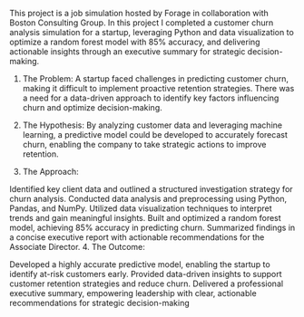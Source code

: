 This project is a job simulation hosted by Forage in collaboration with Boston Consulting Group. In this project I completed a customer churn analysis simulation for a startup, leveraging Python
and data visualization to optimize a random forest model with 85% accuracy, and delivering actionable insights through an executive summary for strategic decision-making.

1. The Problem:
A startup faced challenges in predicting customer churn, making it difficult to implement proactive retention strategies. There was a need for a data-driven approach to identify key factors influencing churn and optimize decision-making.

2. The Hypothesis:
By analyzing customer data and leveraging machine learning, a predictive model could be developed to accurately forecast churn, enabling the company to take strategic actions to improve retention.

3. The Approach:

Identified key client data and outlined a structured investigation strategy for churn analysis.
Conducted data analysis and preprocessing using Python, Pandas, and NumPy.
Utilized data visualization techniques to interpret trends and gain meaningful insights.
Built and optimized a random forest model, achieving 85% accuracy in predicting churn.
Summarized findings in a concise executive report with actionable recommendations for the Associate Director.
4. The Outcome:

Developed a highly accurate predictive model, enabling the startup to identify at-risk customers early.
Provided data-driven insights to support customer retention strategies and reduce churn.
Delivered a professional executive summary, empowering leadership with clear, actionable recommendations for strategic decision-making
